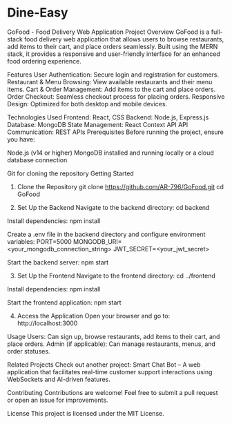 # Dine-Easy
GoFood - Food Delivery Web Application
Project Overview
GoFood is a full-stack food delivery web application that allows users to browse restaurants, add items to their cart, and place orders seamlessly. Built using the MERN stack, it provides a responsive and user-friendly interface for an enhanced food ordering experience.

Features
User Authentication: Secure login and registration for customers.
Restaurant & Menu Browsing: View available restaurants and their menu items.
Cart & Order Management: Add items to the cart and place orders.
Order Checkout: Seamless checkout process for placing orders.
Responsive Design: Optimized for both desktop and mobile devices.

Technologies Used
Frontend: React, CSS
Backend: Node.js, Express.js
Database: MongoDB
State Management: React Context API
API Communication: REST APIs
Prerequisites
Before running the project, ensure you have:

Node.js (v14 or higher)
MongoDB installed and running locally or a cloud database connection


Git for cloning the repository
Getting Started
1. Clone the Repository
git clone https://github.com/AR-796/GoFood.git
cd GoFood

3. Set Up the Backend
Navigate to the backend directory:
cd backend


Install dependencies:
npm install


Create a .env file in the backend directory and configure environment variables:
PORT=5000
MONGODB_URI=<your_mongodb_connection_string>
JWT_SECRET=<your_jwt_secret>


Start the backend server:
npm start


3. Set Up the Frontend
Navigate to the frontend directory:
cd ../frontend

Install dependencies:
npm install

Start the frontend application:
npm start

4. Access the Application
Open your browser and go to: http://localhost:3000

Usage
Users: Can sign up, browse restaurants, add items to their cart, and place orders.
Admin (if applicable): Can manage restaurants, menus, and order statuses.

Related Projects
Check out another project: Smart Chat Bot – A web application that facilitates real-time customer support interactions using WebSockets and AI-driven features.

Contributing
Contributions are welcome! Feel free to submit a pull request or open an issue for improvements.

License
This project is licensed under the MIT License.
